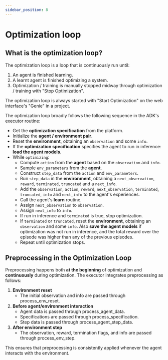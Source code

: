 ```yaml
---
sidebar_position: 8
---
```



# Optimization loop
## What is the optimization loop?
The optimization loop is a loop that is continuously run until:
1. An agent is finished learning.
2. A learnt agent is finished optimizing a system.
3. Optimization / training is manually stopped midway through optimization / training with "Stop Optimization".

The optimization loop is always started with "Start Optimization" on the web interface's "Genie"
in a project.

The optimization loop broadly follows the following sequence in the ADK's executor routine:
+ Get the **optimization specification** from the platform.
+ Initialize the **agent / environment pair**.
+ Reset the **environment**, obtaining an `observation` and some `info`.
+ If the **optimization specification** specifies the agent to run in inference: **load the agent models**.
+ While `optimizing`:
    + Compute `action` from the **agent** based on the `observation` and `info`.
    + Sample `env_parameters` from the **agent**.
    + Construct `step_data` from the `action` and `env_parameters`.
    + Run `step_data` in the **environment**, obtaining a `next_observation`, `reward`, `terminated`, `truncated` and a `next_info`.
    + Add the `observation`, `action`, `reward`, `next_observation`, `terminated`, `truncated`, `info` and `next_info`
    to the agent's experiences.
    + Call the agent's **learn** routine.
    + Assign `next_observation` to `observation`.
    + Assign `next_info` to `info`.
    + If run in inference and `terminated` is true, stop optimization.
    + If `terminated` or `truncated`, reset the **environment**, obtaining an `observation` and some `info`.
    Also **save the agent models** if optimization was not run in inference, and the total reward over the
    episode was higher than any of the previous episodes.
    + Repeat until optimization stops.

## Preprocessing in the Optimization Loop

Preprocessing happens both **at the beginning** of optimization and **continuously** during optimization. The executor integrates preprocessing as follows:

1. **Environment reset**
   * The initial observation and info are passed through process_env_reset.
2. **Before agent/environment interaction**
   * Agent data is passed through process_agent_data.
   * Specifications are passed through process_specification.
   * Step data is passed through process_agent_step_data.
3. **After environment step**
   * The observation, reward, termination flags, and info are passed through process_env_step.

This ensures that preprocessing is consistently applied whenever the agent interacts with the environment.